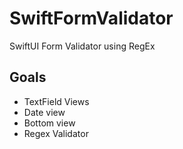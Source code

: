 # SwiftFormValidator
SwiftUI Form Validator using RegEx

## Goals
* TextField Views
* Date view
* Bottom view
* Regex Validator
